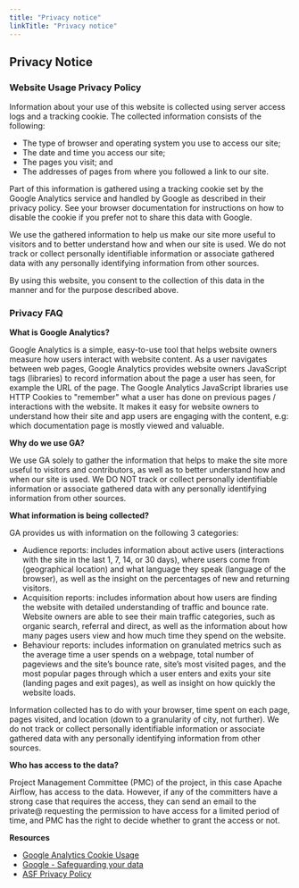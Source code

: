 ```yaml
---
title: "Privacy notice"
linkTitle: "Privacy notice"
---
```


## Privacy Notice

### Website Usage Privacy Policy

Information about your use of this website is collected using server access logs and a tracking cookie. The collected information consists of the following:

- The type of browser and operating system you use to access our site;
- The date and time you access our site;
- The pages you visit; and
- The addresses of pages from where you followed a link to our site.

Part of this information is gathered using a tracking cookie set by the Google Analytics service and handled by Google as described in their privacy policy. See your browser documentation for instructions on how to disable the cookie if you prefer not to share this data with Google.

We use the gathered information to help us make our site more useful to visitors and to better understand how and when our site is used. We do not track or collect personally identifiable information or associate gathered data with any personally identifying information from other sources.

By using this website, you consent to the collection of this data in the manner and for the purpose described above.

### Privacy FAQ

**What is Google Analytics?**

Google Analytics is a simple, easy-to-use tool that helps website owners measure how users interact with website content. As a user navigates between web pages, Google Analytics provides website owners JavaScript tags (libraries) to record information about the page a user has seen, for example the URL of the page. The Google Analytics JavaScript libraries use HTTP Cookies to "remember" what a user has done on previous pages / interactions with the website. It makes it easy for website owners to understand how their site and app users are engaging with the content, e.g: which documentation page is mostly viewed and valuable.

**Why do we use GA?**

We use GA solely to gather the information that helps to make the site more useful to visitors and contributors, as well as to better understand how and when our site is used. We DO NOT track or collect personally identifiable information or associate gathered data with any personally identifying information from other sources.

**What information is being collected?**

GA provides us with information on the following 3 categories:

- Audience reports: includes information about active users (interactions with the site in the last 1, 7, 14, or 30 days), where users come from (geographical location) and what language they speak (language of the browser), as well as the insight on the percentages of new and returning visitors.
- Acquisition reports: includes information about how users are finding the website with detailed understanding of traffic and bounce rate. Website owners are able to see their main traffic categories, such as organic search, referral and direct, as well as the information about how many pages users view and how much time they spend on the website.
- Behaviour reports: includes information on granulated metrics such as the average time a user spends on a webpage, total number of pageviews and the site’s  bounce rate, site’s most visited pages, and the most popular pages through which a user enters and exits your site (landing pages and exit pages), as well as insight on how quickly the website loads.

Information collected has to do with your browser, time spent on each page, pages visited, and location (down to a granularity of city, not further). We do not track or collect personally identifiable information or associate gathered data with any personally identifying information from other sources.

**Who has access to the data?**

Project Management Committee (PMC) of the project, in this case Apache Airflow, has access to the data. However, if any of the committers have a strong case that requires the access, they can send an email to the private@ requesting the permission to have access for a limited period of time, and PMC has the right to decide whether to grant the access or not.

**Resources**

- [Google Analytics Cookie Usage](https://developers.google.com/analytics/devguides/collection/analyticsjs/cookie-usage)
- [Google - Safeguarding your data](https://support.google.com/analytics/answer/6004245)
- [ASF Privacy Policy](https://privacy.apache.org/policies/privacy-policy-public.html)
